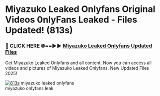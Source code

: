# Miyazuko Leaked Onlyfans Original Videos 0nlyFans Leaked - Files Updated! (813s)

<h3>🔴 CLICK HERE 🌐==►► <a href="https://tinyurl.com/2jnfzry5" rel="nofollow">Miyazuko Leaked Onlyfans Updated Files</a></h3>

Get Miyazuko Leaked Onlyfans and all content. Now you can access all videos and pictures of Miyazuko Leaked Onlyfans. New Updated Files 2025!

[![813s](https://i.imgur.com/GyGTBgg.gif)](https://tinyurl.com/2jnfzry5)
miyazuko leaked onlyfans<br>
miyazuko onlyfans leak